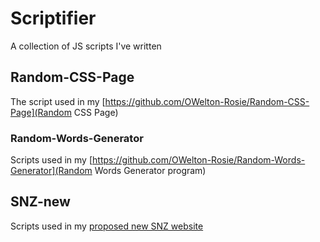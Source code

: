 # Scriptifier
A collection of JS scripts I've written

## Random-CSS-Page
The script used in my [https://github.com/OWelton-Rosie/Random-CSS-Page](Random CSS Page)

### Random-Words-Generator
Scripts used in my [https://github.com/OWelton-Rosie/Random-Words-Generator](Random Words Generator program)

## SNZ-new
Scripts used in my <a href="https://github.com/OWelton-Rosie/SNZ-new">proposed new SNZ website</a>

